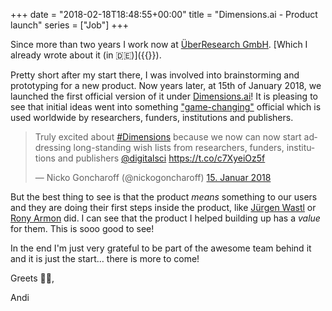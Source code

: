 +++
date = "2018-02-18T18:48:55+00:00"
title = "Dimensions.ai - Product launch"
series = ["Job"]
+++

Since more than two years I work now at [ÜberResearch GmbH](http://uberresearch.com/). [Which I already wrote about it (in 🇩🇪)]({{<relref path="/post/working-remote/index.md" lang="de">}}).

Pretty short after my start there, I was involved into brainstorming and prototyping for a new product. Now years later, at 15th of January 2018, we launched the first official version of it under [Dimensions.ai](https://dimensions.ai)! It is pleasing to see that initial ideas went into something ["game-changing"](https://figshare.com/s/68dcc69f3fe6189098bb) official which is used worldwide by researchers, funders, institutions and publishers.

<blockquote class="twitter-tweet" data-lang="de"><p lang="en" dir="ltr">Truly excited about <a href="https://twitter.com/hashtag/Dimensions?src=hash&amp;ref_src=twsrc%5Etfw">#Dimensions</a> because we now can now start addressing long-standing wish lists from researchers, funders, institutions and publishers <a href="https://twitter.com/digitalsci?ref_src=twsrc%5Etfw">@digitalsci</a> <a href="https://t.co/c7XyeiOz5f">https://t.co/c7XyeiOz5f</a></p>&mdash; Nicko Goncharoff (@nickogoncharoff) <a href="https://twitter.com/nickogoncharoff/status/953000762061279238?ref_src=twsrc%5Etfw">15. Januar 2018</a></blockquote>
<script async src="https://platform.twitter.com/widgets.js" charset="utf-8"></script>

But the best thing to see is that the product _means_ something to our users and they are doing their first steps inside the product, like [Jürgen Wastl](https://twitter.com/juergen_wastl/status/964163847488724992) or [Rony Armon](https://twitter.com/rony_armon/status/963840542542090240) did. I can see that the product I helped building up has a _value_ for them. This is sooo good to see!

In the end I'm just very grateful to be part of the awesome team behind it and it is just the start… there is more to come!

Greets 🙋‍♂️,

Andi
